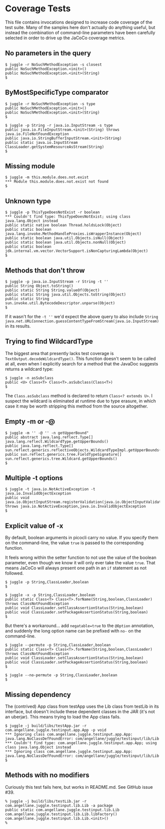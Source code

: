 # Coverage Tests

This file contains invocations designed to increase code coverage of the test suite.  Many of the samples here
don't actually do anything useful, but instead the combination of command-line parameters have been carefully
selected in order to drive up the JaCoCo coverage metrics.

## No parameters in the query

````
$ juggle -r NoSuchMethodException -s closest
public NoSuchMethodException.<init>()
public NoSuchMethodException.<init>(String)
$
````

## ByMostSpecificType comparator

````
$ juggle -r NoSuchMethodException -s type
public NoSuchMethodException.<init>()
public NoSuchMethodException.<init>(String)
$
````

````
$ juggle -p String -r java.io.InputStream -s type
public java.io.FileInputStream.<init>(String) throws java.io.FileNotFoundException
public java.io.StringBufferInputStream.<init>(String)
public static java.io.InputStream ClassLoader.getSystemResourceAsStream(String)
$
````

## Missing module

````
$ juggle -m this.module.does.not.exist
*** Module this.module.does.not.exist not found
$
````


## Unknown type

````
$ juggle -p ThisTypeDoesNotExist -r boolean
*** Couldn't find type: ThisTypeDoesNotExist; using class java.lang.Object instead
public static native boolean Thread.holdsLock(Object)
public static boolean java.lang.invoke.MethodHandleProxies.isWrapperInstance(Object)
public static boolean java.util.Objects.isNull(Object)
public static boolean java.util.Objects.nonNull(Object)
public static boolean jdk.internal.vm.vector.VectorSupport.isNonCapturingLambda(Object)
$
````

## Methods that don't throw

````
$ juggle -p java.io.InputStream -r String -t ''
public String Object.toString()
public static String String.valueOf(Object)
public static String java.util.Objects.toString(Object)
public static String sun.invoke.util.BytecodeDescriptor.unparse(Object)
$
````

If it wasn't for the `-t ''` we'd expect the above query to also include 
`String java.net.URLConnection.guessContentTypeFromStream(java.io.InputStream)` in its results.


## Trying to find WildcardType

The biggest area that presently lacks test coverage is `TextOutput.decodeWildcardType()`.  This function
doesn't seem to be called at all, even when I explicitly search for a method that the JavaDoc suggests
returns a wildcard type:

````
$ juggle -n asSubclass
public <U> Class<T> Class<T>.asSubclass(Class<T>)
$
````

The `Class.asSubclass` method is declared to return `Class<? extends U>`. I suspect the wildcard is eliminated
at runtime due to type erasure, in which case it may be worth stripping this method from the source altogether.


## Empty -m or -@

````
$ juggle -m '' -@ '' -n getUpperBound"
public abstract java.lang.reflect.Type[] java.lang.reflect.WildcardType.getUpperBounds()
public java.lang.reflect.Type[] sun.reflect.generics.reflectiveObjects.WildcardTypeImpl.getUpperBounds()
public sun.reflect.generics.tree.FieldTypeSignature[] sun.reflect.generics.tree.Wildcard.getUpperBounds()
$
````


## Multiple -t options

````
$ juggle -t java.io.NotActiveException -t java.io.InvalidObjectException
public void java.io.ObjectInputStream.registerValidation(java.io.ObjectInputValidation,int) throws java.io.NotActiveException,java.io.InvalidObjectException
$
````

## Explicit value of -x

By default, boolean arguments in picocli carry no value.  If you specify them on the command-line, the value `true`
is passed to the corresponding function.  

It feels wrong within the setter function to not use the value of the boolean parameter, even though we know it
will only ever take the value `true`.  That means JaCoCo will always present one path in an `if` statement as not
followed.

````
$ juggle -p String,ClassLoader,boolean
$
````

````
$ juggle -x -p String,ClassLoader,boolean
public static Class<T> Class<T>.forName(String,boolean,ClassLoader) throws ClassNotFoundException
public void ClassLoader.setClassAssertionStatus(String,boolean)
public void ClassLoader.setPackageAssertionStatus(String,boolean)
$
````

But there's a workaround... add `negatable=true` to the `@Option` annotation, and 
suddenly the long option name can be prefixed with `no-` on the command-line.

````
$ juggle --permute -p String,ClassLoader,boolean
public static Class<T> Class<T>.forName(String,boolean,ClassLoader) throws ClassNotFoundException
public void ClassLoader.setClassAssertionStatus(String,boolean)
public void ClassLoader.setPackageAssertionStatus(String,boolean)
$
````

````
$ juggle --no-permute -p String,ClassLoader,boolean
$
````

## Missing dependency

The (contrived) App class from testApp uses the Lib class from testLib in its interface, but doesn't include these
dependent classes in the JAR (it's not an uberjar).  This means trying to load the App class fails.  

````
$ juggle -j build/libs/testApp.jar -r com.angellane.juggle.testinput.app.App -p void            
*** Ignoring class com.angellane.juggle.testinput.app.App: java.lang.NoClassDefFoundError: com/angellane/juggle/testinput/lib/Lib
*** Couldn't find type: com.angellane.juggle.testinput.app.App; using class java.lang.Object instead
*** Ignoring class com.angellane.juggle.testinput.app.App: java.lang.NoClassDefFoundError: com/angellane/juggle/testinput/lib/Lib
$
````

## Methods with no modifiers

Curiously this test fails here, but works in README.md.  See GitHub issue #39.
````
% juggle -j build/libs/testLib.jar -r com.angellane.juggle.testinput.lib.Lib -a package
public static com.angellane.juggle.testinput.lib.Lib com.angellane.juggle.testinput.lib.Lib.libFactory()
com.angellane.juggle.testinput.lib.Lib.<init>()
%
````

